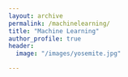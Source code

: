 ```yaml
---
layout: archive
permalink: /machinelearning/
title: "Machine Learning"
author_profile: true
header:
  image: "/images/yosemite.jpg"

---
```



